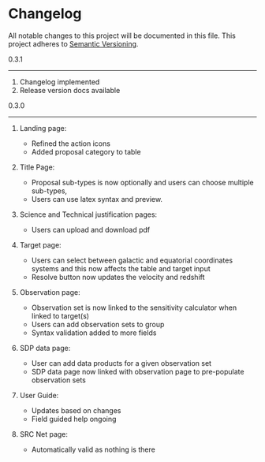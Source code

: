 Changelog
==========


All notable changes to this project will be documented in this file.
This project adheres to [Semantic Versioning](http://semver.org/).


0.3.1

*****

1. Changelog implemented
2. Release version docs available

0.3.0

*****

1. Landing page:
    - Refined the action icons
    - Added proposal category to table

2. Title Page:
     - Proposal sub-types is now optionally and users can choose multiple sub-types,
     - Users can use latex syntax and preview.

3. Science and Technical justification pages:
    - Users can upload and download pdf

4. Target page:
    - Users can select between galactic and equatorial coordinates systems and this now affects the table and target input
    - Resolve button now updates the velocity and redshift

5. Observation page:
    - Observation set is now linked to the sensitivity calculator when linked to target(s)
    - Users can add observation sets to group
    - Syntax validation added to more fields

6. SDP data page:
    - User can add data products for a given observation set
    - SDP data page now linked with observation page to pre-populate observation sets

7. User Guide:
    - Updates based on changes
    - Field guided help ongoing

8. SRC Net page:
    - Automatically valid as nothing is there